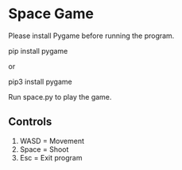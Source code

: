 # Space Game

Please install Pygame before running the program.

pip install pygame

or

pip3 install pygame

Run space.py to play the game.

## Controls
1. WASD = Movement
2. Space = Shoot
3. Esc = Exit program
